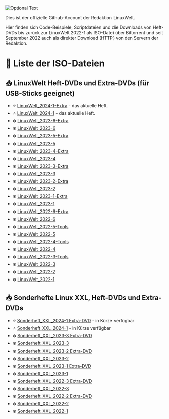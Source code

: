 ![Optional Text](../main/docs/images/LinuxWelt.svg)

Dies ist der offizielle Github-Account der Redaktion LinuxWelt.

Hier finden sich Code-Beispiele, Scriptdateien und die Downloads von Heft-DVDs bis zurück zur LinuxWelt 2022-1 als ISO-Datei über Bittorrent und seit September 2022 auch als direkter Download (HTTP) von den Servern der Redaktion.

# 💽 Liste der ISO-Dateien 

## 📥 LinuxWelt Heft-DVDs und Extra-DVDs (für USB-Sticks geeignet)
- ⭐ [LinuxWelt_2024-1-Extra](https://github.com/LinuxWelt/LinuxWelt/tree/main/torrents/LinuxWelt_2024-1-Extra) - das aktuelle Heft.
- ⭐ [LinuxWelt_2024-1](https://github.com/LinuxWelt/LinuxWelt/tree/main/torrents/LinuxWelt_2024-1) - das aktuelle Heft.
- ❄️ [LinuxWelt_2023-6-Extra](https://github.com/LinuxWelt/LinuxWelt/tree/main/torrents/LinuxWelt_2023-6-Extra)
- ❄️ [LinuxWelt_2023-6](https://github.com/LinuxWelt/LinuxWelt/tree/main/torrents/LinuxWelt_2023-6)
- ❄️ [LinuxWelt_2023-5-Extra](https://github.com/LinuxWelt/LinuxWelt/tree/main/torrents/LinuxWelt_2023-5-Extra)
- ❄️ [LinuxWelt_2023-5](https://github.com/LinuxWelt/LinuxWelt/tree/main/torrents/LinuxWelt_2023-5)
- ❄️ [LinuxWelt_2023-4-Extra](https://github.com/LinuxWelt/LinuxWelt/tree/main/torrents/LinuxWelt_2023-4-Extra)
- ❄️ [LinuxWelt_2023-4](https://github.com/LinuxWelt/LinuxWelt/tree/main/torrents/LinuxWelt_2023-4)
- ❄️ [LinuxWelt_2023-3-Extra](https://github.com/LinuxWelt/LinuxWelt/tree/main/torrents/LinuxWelt_2023-3-Extras)
- ❄️ [LinuxWelt_2023-3](https://github.com/LinuxWelt/LinuxWelt/tree/main/torrents/LinuxWelt_2023-3)
- ❄️ [LinuxWelt_2023-2-Extra](https://github.com/LinuxWelt/LinuxWelt/tree/main/torrents/LinuxWelt_2023-2-Extras)
- ❄️ [LinuxWelt_2023-2](https://github.com/LinuxWelt/LinuxWelt/tree/main/torrents/LinuxWelt_2023-2)
- ❄️ [LinuxWelt_2023-1-Extra](https://github.com/LinuxWelt/LinuxWelt/tree/main/torrents/LinuxWelt_2023-1-Extras)
- ❄️ [LinuxWelt_2023-1](https://github.com/LinuxWelt/LinuxWelt/tree/main/torrents/LinuxWelt_2023-1)
- ❄️ [LinuxWelt_2022-6-Extra](https://github.com/LinuxWelt/LinuxWelt/tree/main/torrents/LinuxWelt_2022-6-Extras)
- ❄️ [LinuxWelt_2022-6](https://github.com/LinuxWelt/LinuxWelt/tree/main/torrents/LinuxWelt_2022-6)
- ❄️ [LinuxWelt_2022-5-Tools](https://github.com/LinuxWelt/LinuxWelt/tree/main/torrents/LinuxWelt_2022-5-Tools)
- ❄️ [LinuxWelt_2022-5](https://github.com/LinuxWelt/LinuxWelt/tree/main/torrents/LinuxWelt_2022-5)
- ❄️ [LinuxWelt_2022-4-Tools](https://github.com/LinuxWelt/LinuxWelt/tree/main/torrents/LinuxWelt_2022-4-Tools)
- ❄️ [LinuxWelt_2022-4](https://github.com/LinuxWelt/LinuxWelt/tree/main/torrents/LinuxWelt_2022-4)
- ❄️ [LinuxWelt_2022-3-Tools](https://github.com/LinuxWelt/LinuxWelt/tree/main/torrents/LinuxWelt_2022-3-Tools)
- ❄️ [LinuxWelt_2022-3](https://github.com/LinuxWelt/LinuxWelt/tree/main/torrents/LinuxWelt_2022-3)
- ❄️ [LinuxWelt_2022-2](https://github.com/LinuxWelt/LinuxWelt/tree/main/torrents/LinuxWelt_2022-2)
- ❄️ [LinuxWelt_2022-1](https://github.com/LinuxWelt/LinuxWelt/tree/main/torrents/LinuxWelt_2022-1)

## 📥 Sonderhefte Linux XXL, Heft-DVDs und Extra-DVDs

- ⭐ [Sonderheft_XXL_2024-1 Extra-DVD](https://github.com/LinuxWelt/LinuxWelt/tree/main/torrents/LinuxWelt_XXL_2024-1-Extra) - in Kürze verfügbar
- ⭐ [Sonderheft_XXL_2024-1](https://github.com/LinuxWelt/LinuxWelt/tree/main/torrents/LinuxWelt_XXL_2024-1) - in Kürze verfügbar
- ❄️ [Sonderheft_XXL_2023-3 Extra-DVD](https://github.com/LinuxWelt/LinuxWelt/tree/main/torrents/LinuxWelt_XXL_2023-3-Extra)
- ❄️ [Sonderheft_XXL_2023-3](https://github.com/LinuxWelt/LinuxWelt/tree/main/torrents/LinuxWelt_XXL_2023-3)
- ❄️ [Sonderheft_XXL_2023-2 Extra-DVD](https://github.com/LinuxWelt/LinuxWelt/tree/main/torrents/LinuxWelt_XXL_2023-2-Extra)
- ❄️ [Sonderheft_XXL_2023-2](https://github.com/LinuxWelt/LinuxWelt/tree/main/torrents/LinuxWelt_XXL_2023-2)
- ❄️ [Sonderheft_XXL_2023-1 Extra-DVD](https://github.com/LinuxWelt/LinuxWelt/tree/main/torrents/LinuxWelt_XXL_2023-1-Extra)
- ❄️ [Sonderheft_XXL_2023-1](https://github.com/LinuxWelt/LinuxWelt/tree/main/torrents/LinuxWelt_XXL_2023-1)
- ❄️ [Sonderheft_XXL_2022-3 Extra-DVD](https://github.com/LinuxWelt/LinuxWelt/tree/main/torrents/LinuxWelt_XXL_2022-3-Extra)
- ❄️ [Sonderheft_XXL_2022-3](https://github.com/LinuxWelt/LinuxWelt/tree/main/torrents/LinuxWelt_XXL_2022-3)
- ❄️ [Sonderheft_XXL_2022-2 Extra-DVD](https://github.com/LinuxWelt/LinuxWelt/tree/main/torrents/LinuxWelt_XXL_2022-2-Extra)
- ❄️ [Sonderheft_XXL_2022-2](https://github.com/LinuxWelt/LinuxWelt/tree/main/torrents/LinuxWelt_XXL_2022-2)
- ❄️ [Sonderheft_XXL_2022-1](https://github.com/LinuxWelt/LinuxWelt/tree/main/torrents/LinuxWelt_XXL_2022-1)



